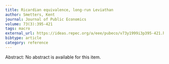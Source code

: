 ```yaml
---
title: Ricardian equivalence, long-run Leviathan
author: Smetters, Kent
journal: Journal of Public Economics
volume: 73(3):395-421
tags: macro
external_url: https://ideas.repec.org/a/eee/pubeco/v73y1999i3p395-421.html
bibtype: article
category: reference
---
```

Abstract: No abstract is available for this item.
